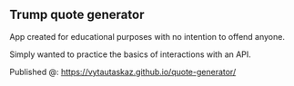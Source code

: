 ## Trump quote generator

App created for educational purposes with no intention to offend anyone.

Simply wanted to practice the basics of interactions with an API.

Published @: https://vytautaskaz.github.io/quote-generator/
